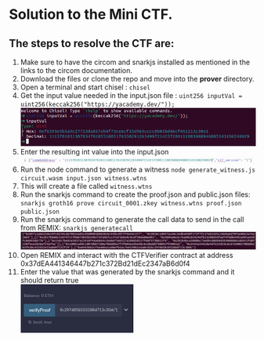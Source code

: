 # Solution to the Mini CTF.

## The steps to resolve the CTF are:
1. Make sure to have the circom and snarkjs installed as mentioned in the links to the circom documentation.
2. Download the files or clone the repo and move into the **prover** directory.
3. Open a terminal and start chisel : `chisel`
4. Get the input value needed in the input.json file : ```uint256 inputVal = uint256(keccak256("https://yacademy.dev/"));```<br>![Input value](generate_input.png)<br>
5. Enter the resulting int value into the input.json <br>![Edit file](change_input.png)<br>
6. Run the node command to generate a witness ```node generate_witness.js circuit.wasm input.json witness.wtns```
7. This will create a file called `witness.wtns`
8. Run the snarkjs command to create the proof.json and public.json files: ```snarkjs groth16 prove circuit_0001.zkey witness.wtns proof.json public.json```
9. Run the snarkjs command to generate the call data to send in the call from REMIX: ```snarkjs generatecall``` <br>![Generate call](generate_call.png)<br>
10. Open REMIX and interact with the CTFVerifier contract at address 0x37dEA441346447b271c372Bd21dEc2347aB6d0f4
11. Enter the value that was generated by the snarkjs command and it should return true <br>![It Worked](itworked.png)<br>
